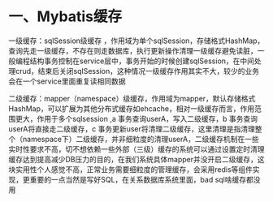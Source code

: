 # 一、Mybatis缓存

一级缓存：sqlSession级缓存 ，作用域为单个sqlSession，存储格式HashMap，查询先走一级缓存，不存在则走数据库，执行更新操作清理一级缓存避免读脏，一般编程结构事务控制在service层中，事务开始的时候创建sqlSession，在中间处理crud，结束后关闭sqlSession，这种情况一级缓存作用其实不大，较少的业务会在一个service里面重复读相同数据

二级缓存：mapper（namespace）级缓存，作用域为mapper，默认存储格式HashMap，可以扩展为其他分布式缓存如ehcache，相对一级缓存而言，作用范围更大，作用于多个sqlsession ,a 事务查询userA，写入二级缓存，b 事务查询userA将直接走二级缓存，c 事务更新user将清理二级缓存，这里清理是指清理整个（namespace下）二级缓存，并非细粒度的清理userA，二级缓存机制在一些实时性要求不高，切不想依赖一些外部（三级）缓存的系统可以通过设置定时清理缓存达到提高减少DB压力的目的，在我们系统具体mapper并没开启二级缓存，这块实用性个人感觉不高，正常业务需要细粒度的管理缓存，会采用redis等组件实现，更重要的一点当然是写好SQL，在关系数据库系统里面，bad sql啥缓存都没用

